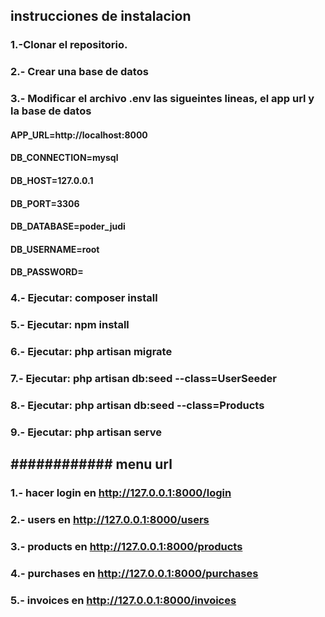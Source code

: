 ## instrucciones de instalacion

### 1.-Clonar el repositorio.

### 2.- Crear una base de datos

### 3.- Modificar el archivo .env las sigueintes lineas, el app url y la base de datos
     
#### APP_URL=http://localhost:8000

#### DB_CONNECTION=mysql
#### DB_HOST=127.0.0.1
#### DB_PORT=3306
#### DB_DATABASE=poder_judi
#### DB_USERNAME=root
#### DB_PASSWORD=

### 4.- Ejecutar: composer install
### 5.- Ejecutar: npm install
### 6.- Ejecutar: php artisan migrate
### 7.- Ejecutar: php artisan db:seed --class=UserSeeder
### 8.- Ejecutar: php artisan db:seed --class=Products
### 9.- Ejecutar: php artisan serve


## ############ menu url 

### 1.- hacer login en http://127.0.0.1:8000/login
### 2.- users en http://127.0.0.1:8000/users
### 3.- products en http://127.0.0.1:8000/products
### 4.- purchases en http://127.0.0.1:8000/purchases
### 5.- invoices en http://127.0.0.1:8000/invoices